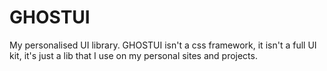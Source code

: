 # GHOSTUI
My personalised UI library. GHOSTUI isn't a css framework, it isn't a full UI kit, it's just a lib that I use on my personal sites and projects.

